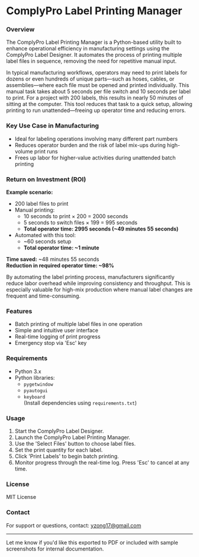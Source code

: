 # ComplyPro Label Printing Manager

### Overview  
The ComplyPro Label Printing Manager is a Python-based utility built to enhance operational efficiency in manufacturing settings using the ComplyPro Label Designer. It automates the process of printing multiple label files in sequence, removing the need for repetitive manual input.

In typical manufacturing workflows, operators may need to print labels for dozens or even hundreds of unique parts—such as hoses, cables, or assemblies—where each file must be opened and printed individually. This manual task takes about 5 seconds per file switch and 10 seconds per label to print. For a project with 200 labels, this results in nearly 50 minutes of sitting at the computer. This tool reduces that task to a quick setup, allowing printing to run unattended—freeing up operator time and reducing errors.

### Key Use Case in Manufacturing  
- Ideal for labeling operations involving many different part numbers  
- Reduces operator burden and the risk of label mix-ups during high-volume print runs  
- Frees up labor for higher-value activities during unattended batch printing  

### Return on Investment (ROI)  
**Example scenario:**  
- 200 label files to print  
- Manual printing:  
  - 10 seconds to print × 200 = 2000 seconds  
  - 5 seconds to switch files × 199 = 995 seconds  
  - **Total operator time: 2995 seconds (~49 minutes 55 seconds)**  
- Automated with this tool:  
  - ~60 seconds setup  
  - **Total operator time: ~1 minute**

**Time saved:** ~48 minutes 55 seconds  
**Reduction in required operator time: ~98%**

By automating the label printing process, manufacturers significantly reduce labor overhead while improving consistency and throughput. This is especially valuable for high-mix production where manual label changes are frequent and time-consuming.

### Features  
- Batch printing of multiple label files in one operation  
- Simple and intuitive user interface  
- Real-time logging of print progress  
- Emergency stop via 'Esc' key  

### Requirements  
- Python 3.x  
- Python libraries:  
  - `pygetwindow`  
  - `pyautogui`  
  - `keyboard`  
(Install dependencies using `requirements.txt`)

### Usage  
1. Start the ComplyPro Label Designer.  
2. Launch the ComplyPro Label Printing Manager.  
3. Use the 'Select Files' button to choose label files.  
4. Set the print quantity for each label.  
5. Click 'Print Labels' to begin batch printing.  
6. Monitor progress through the real-time log. Press 'Esc' to cancel at any time.

### License  
MIT License

### Contact  
For support or questions, contact: yzong17@gmail.com

---

Let me know if you'd like this exported to PDF or included with sample screenshots for internal documentation.
